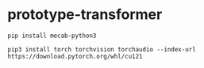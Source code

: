 # prototype-transformer
 
```
pip install mecab-python3

pip3 install torch torchvision torchaudio --index-url https://download.pytorch.org/whl/cu121
```
